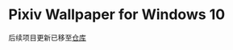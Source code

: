 # Pixiv Wallpaper for Windows 10
后续项目更新已移至[仓库](https://github.com/YukinoShary/Pixiv-Wallpaper-for-Windows-10)
